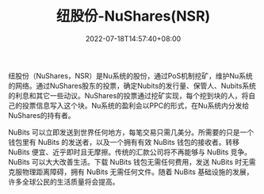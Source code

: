 ﻿---
weight: 
title: "纽股份-NuShares(NSR)"
description: "纽股份（NuShares，NSR）是Nu系统的股份，通过PoS机制挖矿，维护Nu系统的网络"
date: 2022-07-18T14:57:40+08:00
lastmod: 2022-07-18T14:57:40+08:00
draft: false
authors: ["Simon"]
featuredImage: "niugufen-nusharesnsr.jpg"
link: "https://nubits.com/"
tags: ["数字代币","纽股份-NuShares(NSR)"]
categories: ["navigation"]
navigation: ["数字代币"]
lightgallery: true
toc: true
pinned: false
recommend: false
recommend1: false
---
纽股份（NuShares，NSR）是Nu系统的股份，通过PoS机制挖矿，维护Nu系统的网络。通过NuShares股东的投票，确定Nubits的发行量、保管人、Nubits系统的利息和其它一些动议。NuShares的投票通过挖矿实现，每个挖到块的人，将自己的投票信息写入这个块。Nu系统的盈利会以PPC的形式，在Nu系统内分发给NuShares的持有者。

NuBits 可以立即发送到世界任何地方，每笔交易只需几美分。所需要的只是一个钱包里有 NuBits 的发送者，以及一个拥有有效 NuBits 钱包的接收者。转移 NuBits 便宜、近乎即时且无摩擦。传统的汇款公司将不再能够与 NuBits 竞争。NuBits 可以大大改善生活。下载 NuBits 钱包无需任何费用，发送 NuBits 时无需克服物理距离障碍，拥有 NuBits 无需任何文件。随着 NuBits 基础设施的发展，许多全球公民的生活质量将会提高。